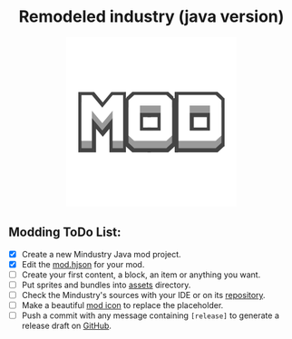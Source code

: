 <div align = center>

# Remodeled industry (java version)

![Mod Icon](icon.png)

</div>

## Modding ToDo List:

- [x] Create a new Mindustry Java mod project.
- [x] Edit the [mod.hjson](mod.hjson) for your mod.
- [ ] Create your first content, a block, an item or anything you want.
- [ ] Put sprites and bundles into [assets](assets) directory.
- [ ] Check the Mindustry's sources with your IDE or on its [repository](https://github.com/Anuken/Mindustry).
- [ ] Make a beautiful [mod icon](icon.png) to replace the placeholder.
- [ ] Push a commit with any message containing `[release]` to generate a release draft on [GitHub](https://github.com/ManuWar73/Remodeled_industry-java/releases). 
